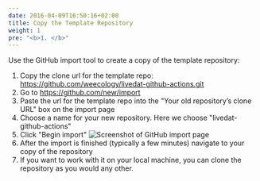 ```yaml
---
date: 2016-04-09T16:50:16+02:00
title: Copy the Template Repository
weight: 1
pre: "<b>1. </b>"
---
```


Use the GitHub import tool to create a copy of the template repository:

1. Copy the clone url for the template repo: https://github.com/weecology/livedat-github-actions.git
2. Go to https://github.com/new/import
3. Paste the url for the template repo into the "Your old repository’s clone
   URL" box on the import page
4. Choose a name for your new repository. Here we choose "livedat-github-actions"
5. Click "Begin import"
  ![Screenshot of GitHub import page](/screenshots/github_actions-github_import.png)
6. After the import is finished (typically a few minutes) navigate to your copy
   of the repository
7. If you want to work with it on your local machine, you can clone the repository as you would any other.
